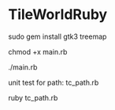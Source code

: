 # TileWorldRuby

sudo gem install gtk3 treemap

chmod +x main.rb

./main.rb

unit test for path: tc_path.rb

ruby tc_path.rb
